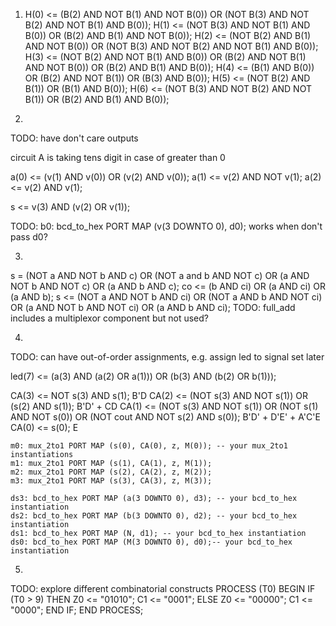 <!-- SPDX-License-Identifier: zlib-acknowledgement -->
1.
    H(0) <= (B(2) AND NOT B(1) AND NOT B(0)) OR (NOT B(3) AND NOT B(2) AND NOT B(1) AND B(0));
    H(1) <= (NOT B(3) AND NOT B(1) AND B(0)) OR (B(2) AND B(1) AND NOT B(0));
    H(2) <= (NOT B(2) AND B(1) AND NOT B(0)) OR (NOT B(3) AND NOT B(2) AND NOT B(1) AND B(0));
    H(3) <= (NOT B(2) AND NOT B(1) AND B(0)) OR (B(2) AND NOT B(1) AND NOT B(0)) OR (B(2) AND B(1) AND B(0));
    H(4) <= (B(1) AND B(0)) OR (B(2) AND NOT B(1)) OR (B(3) AND B(0));
    H(5) <= (NOT B(2) AND B(1)) OR (B(1) AND B(0));
    H(6) <= (NOT B(3) AND NOT B(2) AND NOT B(1)) OR (B(2) AND B(1) AND B(0));

2.
TODO: have don't care outputs

circuit A is taking tens digit in case of greater than 0

a(0) <= (v(1) AND v(0)) OR (v(2) AND v(0));
a(1) <= v(2) AND NOT v(1);
a(2) <= v(2) AND v(1);

s <= v(3) AND (v(2) OR v(1));

TODO: b0: bcd_to_hex PORT MAP (v(3 DOWNTO 0), d0);
works when don't pass d0?

3.
s = (NOT a AND NOT b AND c) OR (NOT a and b AND NOT c) OR (a AND NOT b AND NOT c) OR (a AND b AND c);
co <= (b AND ci) OR (a AND ci) OR (a AND b);
s <= (NOT a AND NOT b AND ci) OR (NOT a AND b AND NOT ci) OR (a AND NOT b AND NOT ci) OR (a AND b AND ci); 
TODO: full_add includes a multiplexor component but not used?

4. 

TODO: can have out-of-order assignments, e.g. assign led to signal set later

led(7) <= (a(3) AND (a(2) OR a(1))) OR (b(3) AND (b(2) OR b(1)));

CA(3) <= NOT s(3) AND s(1); B'D
CA(2) <= (NOT s(3) AND NOT s(1)) OR (s(2) AND s(1));   B'D' + CD
CA(1) <= (NOT s(3) AND NOT s(1)) OR (NOT s(1) AND NOT s(0)) OR (NOT cout AND NOT s(2) AND s(0)); B'D' + D'E' + A'C'E
CA(0) <= s(0); E 

    m0: mux_2to1 PORT MAP (s(0), CA(0), z, M(0)); -- your mux_2to1 instantiations
    m1: mux_2to1 PORT MAP (s(1), CA(1), z, M(1)); 
    m2: mux_2to1 PORT MAP (s(2), CA(2), z, M(2)); 
    m3: mux_2to1 PORT MAP (s(3), CA(3), z, M(3));

    ds3: bcd_to_hex PORT MAP (a(3 DOWNTO 0), d3); -- your bcd_to_hex instantiation
    ds2: bcd_to_hex PORT MAP (b(3 DOWNTO 0), d2); -- your bcd_to_hex instantiation
    ds1: bcd_to_hex PORT MAP (N, d1); -- your bcd_to_hex instantiation
    ds0: bcd_to_hex PORT MAP (M(3 DOWNTO 0), d0);-- your bcd_to_hex instantiation

5.
TODO: explore different combinatorial constructs
   PROCESS (T0)
   BEGIN
     IF (T0 > 9) THEN
       Z0 <= "01010";
       C1 <= "0001";
     ELSE
       Z0 <= "00000";
       C1 <= "0000";
     END IF;
   END PROCESS;
